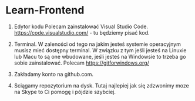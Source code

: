 # Learn-Frontend

1. Edytor kodu
Polecam zainstalować Visual Studio Code. https://code.visualstudio.com/ - tu będziemy pisać kod.

2. Terminal. 
W zaleności od tego na jakim jesteś systemie operacyjnym musisz mieć 
dostępny terminal. W związku z tym jeśli jesteś na Linuxie lub Macu to są one wbudowane, jeśli jesteś na Windowsie to trzeba go sobie zainstalować. Polecam https://gitforwindows.org/

3. Zakładamy konto na github.com.

4. Sciągamy repozytorium na dysk. Tutaj najlepiej jak się zdzwonimy moze na Skype to Ci pomogę i pójdzie szybciej.
